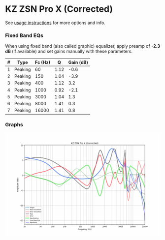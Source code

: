 # KZ ZSN Pro X (Corrected)
See [usage instructions](https://github.com/jaakkopasanen/AutoEq#usage) for more options and info.

### Fixed Band EQs
When using fixed band (also called graphic) equalizer, apply preamp of **-2.3 dB** (if available) and set gains manually with these parameters.

|   # | Type    |   Fc (Hz) |    Q |   Gain (dB) |
|-----|---------|-----------|------|-------------|
|   1 | Peaking |        60 | 1.12 |        -0.6 |
|   2 | Peaking |       150 | 1.04 |        -3.9 |
|   3 | Peaking |       400 | 1.12 |         3.2 |
|   4 | Peaking |      1000 | 0.92 |        -2.1 |
|   5 | Peaking |      3000 | 1.04 |         1.3 |
|   6 | Peaking |      8000 | 1.41 |         0.3 |
|   7 | Peaking |     16000 | 1.41 |         0.8 |

### Graphs
![](./KZ%20ZSN%20Pro%20X%20(Corrected).png)

